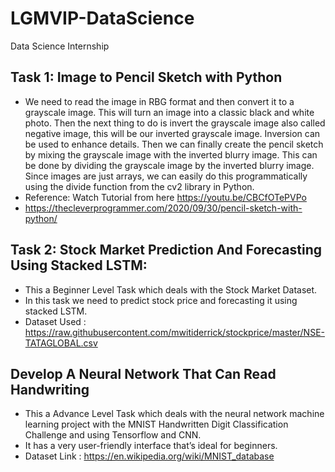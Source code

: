 # LGMVIP-DataScience
Data Science Internship
## Task 1: Image to Pencil Sketch with Python
* We need to read the image in RBG format and then convert it to a grayscale image. This will turn an image into a classic black and white photo. Then the next thing to do is invert the grayscale image also called negative image, this will be our inverted grayscale image. Inversion can be used to enhance details. Then we can finally create the pencil sketch by mixing the grayscale image with the inverted blurry image. This can be done by dividing the grayscale image by the inverted blurry image. Since images are just arrays, we can easily do this programmatically using the divide function from the cv2 library in Python.
* Reference: Watch Tutorial from here https://youtu.be/CBCfOTePVPo
* https://thecleverprogrammer.com/2020/09/30/pencil-sketch-with-python/


## Task 2: Stock Market Prediction And Forecasting Using Stacked LSTM:
* This a Beginner Level Task which deals with the Stock Market Dataset. 
* In this task we need to predict stock price and forecasting it using stacked LSTM.
* Dataset Used : https://raw.githubusercontent.com/mwitiderrick/stockprice/master/NSE-TATAGLOBAL.csv

## Develop A Neural Network That Can Read Handwriting
* This a Advance Level Task which deals with the neural network machine learning project with the MNIST Handwritten Digit Classification Challenge and using Tensorflow and CNN. 
* It has a very user-friendly interface that’s ideal for beginners.
* Dataset Link : https://en.wikipedia.org/wiki/MNIST_database
